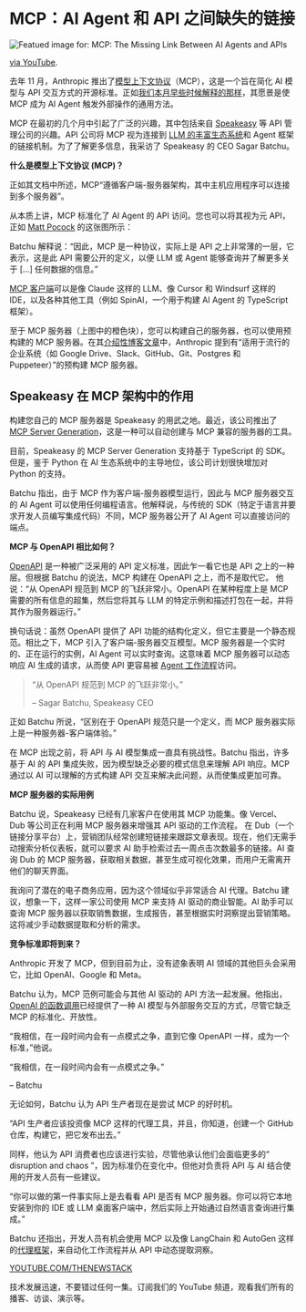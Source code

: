# MCP：AI Agent 和 API 之间缺失的链接

![Featued image for: MCP: The Missing Link Between AI Agents and APIs](https://cdn.thenewstack.io/media/2025/03/fb998efb-missing-link-2001-1024x576.jpg)

[via YouTube](https://www.youtube.com/watch?v=VABNA_an2A0).

去年 11 月，Anthropic 推出了[模型上下文协议](https://modelcontextprotocol.io/introduction)（MCP），这是一个旨在简化 AI 模型与 API 交互方式的开源标准。正如[我们本月早些时候解释的那样](https://thenewstack.io/model-context-protocol-bridges-llms-to-the-apps-they-need/)，其愿景是使 MCP 成为 AI Agent 触发外部操作的通用方法。

MCP 在最初的几个月中引起了广泛的兴趣，其中包括来自 [Speakeasy](https://www.speakeasy.com/) 等 API 管理公司的兴趣。API 公司将 MCP 视为连接到 [LLM 的丰富生态系统](https://thenewstack.io/top-5-ai-engineering-trends-of-2023/)和 Agent 框架的链接机制。为了了解更多信息，我采访了 Speakeasy 的 CEO Sagar Batchu。

**什么是模型上下文协议 (MCP)？**

正如其文档中所述，MCP“遵循客户端-服务器架构，其中主机应用程序可以连接到多个服务器”。

从本质上讲，MCP 标准化了 AI Agent 的 API 访问。您也可以将其视为元 API，正如 [Matt Pocock](https://x.com/mattpocockuk/status/1897742389592440970/photo/2) 的这张图所示：

Batchu 解释说：“因此，MCP 是一种协议，实际上是 API 之上非常薄的一层，它表示，这是此 API 需要公开的定义，以便 LLM 或 Agent 能够查询并了解更多关于 [...] 任何数据的信息。”

[MCP 客户端](https://modelcontextprotocol.io/clients)可以是像 Claude 这样的 LLM、像 Cursor 和 Windsurf 这样的 IDE，以及各种其他工具（例如 SpinAI，一个用于构建 AI Agent 的 TypeScript 框架）。

至于 MCP 服务器（上图中的橙色块），您可以构建自己的服务器，也可以使用预构建的 MCP 服务器。在其[介绍性博客文章](https://www.anthropic.com/news/model-context-protocol)中，Anthropic 提到有“适用于流行的企业系统（如 Google Drive、Slack、GitHub、Git、Postgres 和 Puppeteer）”的预构建 MCP 服务器。

## Speakeasy 在 MCP 架构中的作用

构建您自己的 MCP 服务器是 Speakeasy 的用武之地。最近，该公司推出了 [MCP Server Generation](https://www.speakeasy.com/post/release-model-context-protocol)，这是一种可以自动创建与 MCP 兼容的服务器的工具。

目前，Speakeasy 的 MCP Server Generation 支持基于 TypeScript 的 SDK。但是，鉴于 Python 在 AI 生态系统中的主导地位，该公司计划很快增加对 Python 的支持。

Batchu 指出，由于 MCP 作为客户端-服务器模型运行，因此与 MCP 服务器交互的 AI Agent 可以使用任何编程语言。他解释说，与传统的 SDK（特定于语言并要求开发人员编写集成代码）不同，MCP 服务器公开了 AI Agent 可以直接访问的端点。

**MCP 与 OpenAPI 相比如何？**

[OpenAPI](https://www.openapis.org/) 是一种被广泛采用的 API 定义标准，因此乍一看它也是 API 之上的一种层。但根据 Batchu 的说法，MCP 构建在 OpenAPI 之上，而不是取代它。
他说：“从 OpenAPI 规范到 MCP 的飞跃非常小。OpenAPI 在某种程度上是 MCP 需要的所有信息的超集，然后您将其与 LLM 的特定示例和描述打包在一起，并将其作为服务器运行。”

换句话说：虽然 OpenAPI 提供了 API 功能的结构化定义，但它主要是一个静态规范。相比之下，MCP 引入了客户端-服务器交互模型。MCP 服务器是一个实时的、正在运行的实例，AI Agent 可以实时查询。这意味着 MCP 服务器可以动态响应 AI 生成的请求，从而使 API 更容易被 [Agent 工作流程](https://thenewstack.io/llama-stack-released-to-help-developers-build-agentic-apps/)访问。

> “从 OpenAPI 规范到 MCP 的飞跃非常小。”
>
> – Sagar Batchu, Speakeasy CEO

正如 Batchu 所说，“区别在于 OpenAPI 规范只是一个定义，而 MCP 服务器实际上是一种服务器-客户端体验。”

在 MCP 出现之前，将 API 与 AI 模型集成一直具有挑战性。Batchu 指出，许多基于 AI 的 API 集成失败，因为模型缺乏必要的模式信息来理解 API 响应。MCP 通过以 AI 可以理解的方式构建 API 交互来解决此问题，从而使集成更加可靠。

**MCP 服务器的实际用例**

Batchu 说，Speakeasy 已经有几家客户在使用其 MCP 功能集。像 Vercel、Dub 等公司正在利用 MCP 服务器来增强其 API 驱动的工作流程。
在 Dub（一个链接分享平台）上，营销团队经常创建短链接来跟踪文章表现。现在，他们无需手动搜索分析仪表板，就可以要求 AI 助手检索过去一周点击次数最多的链接。AI 查询 Dub 的 MCP 服务器，获取相关数据，甚至生成可视化效果，而用户无需离开他们的聊天界面。

我询问了潜在的电子商务应用，因为这个领域似乎非常适合 AI 代理。Batchu 建议，想象一下，这样一家公司使用 MCP 来支持 AI 驱动的商业智能。AI 助手可以查询 MCP 服务器以获取销售数据，生成报告，甚至根据实时洞察提出营销策略。这将减少手动数据提取和分析的需求。

**竞争标准即将到来？**

Anthropic 开发了 MCP，但到目前为止，没有迹象表明 AI 领域的其他巨头会采用它，比如 OpenAI、Google 和 Meta。

Batchu 认为，MCP 范例可能会与其他 AI 驱动的 API 方法一起发展。他指出，[OpenAI 的函数调用](https://thenewstack.io/how-to-build-a-real-time-app-with-gpt-4o-function-calling/)已经提供了一种 AI 模型与外部服务交互的方式，尽管它缺乏 MCP 的标准化、开放性。

“我相信，在一段时间内会有一点模式之争，直到它像 OpenAPI 一样，成为一个标准，”他说。

“我相信，在一段时间内会有一点模式之争。”

– Batchu

无论如何，Batchu 认为 API 生产者现在是尝试 MCP 的好时机。

“API 生产者应该投资像 MCP 这样的代理工具，并且，你知道，创建一个 GitHub 仓库，构建它，把它发布出去。”

同样，他认为 API 消费者也应该进行实验，尽管他承认他们会面临更多的“ disruption and chaos ”，因为标准仍在变化中。但他对负责将 API 与 AI 结合使用的开发人员有一些建议。

“你可以做的第一件事实际上是去看看 API 是否有 MCP 服务器。你可以将它本地安装到你的 IDE 或 LLM 桌面客户端中，然后实际上开始通过自然语言查询进行集成。”

Batchu 还指出，开发人员有机会使用 MCP 以及像 LangChain 和 AutoGen 这样的[代理框架](https://thenewstack.io/lets-get-agentic-langchain-and-llamaindex-talk-ai-agents/)，来自动化工作流程并从 API 中动态提取洞察。

[YOUTUBE.COM/THENEWSTACK](https://youtube.com/thenewstack?sub_confirmation=1)

技术发展迅速，不要错过任何一集。订阅我们的 YouTube 频道，观看我们所有的播客、访谈、演示等。